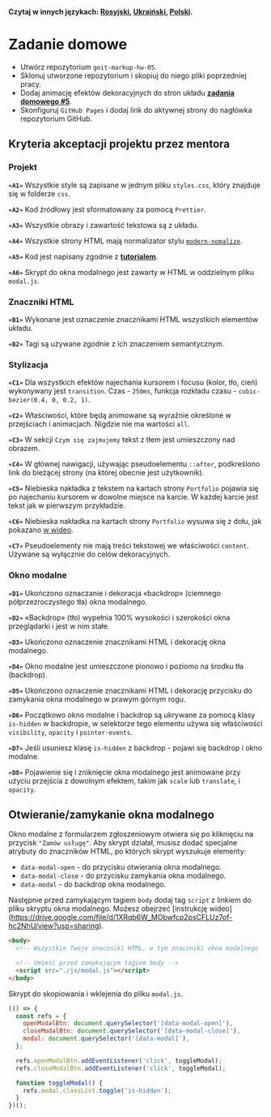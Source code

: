 **Czytaj w innych językach: [Rosyjski](README.md), [Ukraiński](README.ua.md),
[Polski](README.pl.md).**

# Zadanie domowe

- Utwórz repozytorium `goit-markup-hw-05`.
- Sklonuj utworzone repozytorium i skopiuj do niego pliki poprzedniej pracy.
- Dodaj animację efektów dekoracyjnych do stron układu
  [**zadania domowego #5**](https://www.figma.com/file/SqiyweSseH96c3wVZmnGfq/Zadanie-domowe-GOIT-Polska?node-id=3334%3A3).
- Skonfiguruj `GitHub Pages` i dodaj link do aktywnej strony do nagłówka
  repozytorium GitHub.

## Kryteria akceptacji projektu przez mentora

### Projekt

**`«A1»`** Wszystkie style są zapisane w jednym pliku `styles.css`, który
znajduje się w folderze `css`.

**`«A2»`** Kod źródłowy jest sformatowany za pomocą `Prettier`.

**`«A3»`** Wszystkie obrazy i zawartość tekstowa są z układu.

**`«A4»`** Wszystkie strony HTML mają normalizator stylu
[`modern-nomalize`](https://github.com/sindresorhus/modern-normalize).

**`«A5»`** Kod jest napisany zgodnie z [**tutorialem**](https://codeguide.co/).

**`«A6»`** Skrypt do okna modalnego jest zawarty w HTML w oddzielnym pliku
`modal.js`.

### Znaczniki HTML

**`«B1»`** Wykonane jest oznaczenie znacznikami HTML wszystkich elementów
układu.

**`«B2»`** Tagi są używane zgodnie z ich znaczeniem semantycznym.

### Stylizacja

**`«C1»`** Dla wszystkich efektów najechania kursorem i focusu (kolor, tło,
cień) wykonywany jest `transition`. Czas - `250ms`, funkcja rozkładu czasu -
`cubic-bezier(0.4, 0, 0.2, 1)`.

**`«C2»`** Właściwości, które będą animowane są wyraźnie określone w przejściach
i animacjach. Nigdzie nie ma wartości `all`.

**`«C3»`** W sekcji `Czym się zajmujemy` tekst z tłem jest umieszczony nad
obrazem.

**`«C4»`** W głównej nawigacji, używając pseudoelementu `::after`, podkreślono
link do bieżącej strony (na której obecnie jest użytkownik).

**`«C5»`** Niebieska nakładka z tekstem na kartach strony `Portfolio` pojawia
się po najechaniu kursorem w dowolne miejsce na karcie. W każdej karcie jest
tekst jak w pierwszym przykładzie.

**`«C6»`** Niebieska nakładka na kartach strony `Portfolio` wysuwa się z dołu,
jak pokazano [w wideo](./preview.gif).

**`«C7»`** Pseudoelementy nie mają treści tekstowej we właściwości `content`.
Używane są wyłącznie do celów dekoracyjnych.

### Okno modalne

**`«D1»`** Ukończono oznaczanie i dekoracja «backdrop» (ciemnego
półprzezroczystego tła) okna modalnego.

**`«D2»`** «Backdrop» (tło) wypełnia 100% wysokości i szerokości okna
przeglądarki i jest w nim stałe.

**`«D3»`** Ukończono oznaczenie znacznikami HTML i dekorację okna modalnego.

**`«D4»`** Okno modalne jest umieszczone pionowo i poziomo na środku tła
(backdrop).

**`«D5»`** Ukończono oznaczenie znacznikami HTML i dekorację przycisku do
zamykania okna modalnego w prawym górnym rogu.

**`«D6»`** Początkowo okno modalne i backdrop są ukrywane za pomocą klasy
`is-hidden` w backdropie, w selektorze tego elementu używa się właściwości
`visibility`, `opacity` i `pointer-events`.

**`«D7»`** Jeśli usuniesz klasę `is-hidden` z backdrop - pojawi się backdrop i
okno modalne.

**`«D8»`** Pojawienie się i zniknięcie okna modalnego jest animowane przy użyciu
przejścia z dowolnym efektem, takim jak `scale` lub `translate`, i `opacity`.

## Otwieranie/zamykanie okna modalnego

Okno modalne z formularzem zgłoszeniowym otwiera się po kliknięciu na przycisk
`"Zamów usługę"`. Aby skrypt działał, musisz dodać specjalne atrybuty do
znaczników HTML, po których skrypt wyszukuje elementy:

- `data-modal-open` - do przycisku otwierania okna modalnego.
- `data-modal-close` - do przycisku zamykania okna modalnego.
- `data-modal` - do backdrop okna modalnego.

Następnie przed zamykającym tagiem `body` dodaj tag `script` z linkiem do pliku
skryptu okna modalnego. Możesz obejrzeć [instrukcję wideo]
(https://drive.google.com/file/d/1XRqb6W_MObwfcp2psCFLUz7of-hc2NhU/view?usp=sharing).

```html
<body>
  <!-- Wszystkie Twoje znaczniki HTML, w tym znaczniki okna modalnego  -->

  <!-- Umieść przed zamykającym tagiem body -->
  <script src="./js/modal.js"></script>
</body>
```

Skrypt do skopiowania i wklejenia do pliku `modal.js`.

```js
(() => {
  const refs = {
    openModalBtn: document.querySelector('[data-modal-open]'),
    closeModalBtn: document.querySelector('[data-modal-close]'),
    modal: document.querySelector('[data-modal]'),
  };

  refs.openModalBtn.addEventListener('click', toggleModal);
  refs.closeModalBtn.addEventListener('click', toggleModal);

  function toggleModal() {
    refs.modal.classList.toggle('is-hidden');
  }
})();
```
